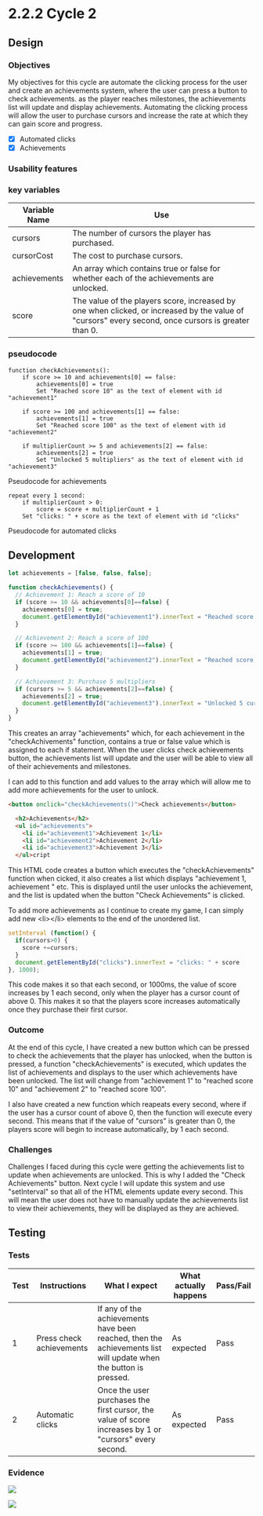 # 2.2.2 Cycle 2

## Design

### Objectives

My objectives for this cycle are automate the clicking process for the user and create an achievements system, where the user can press a button to check achievements. as the player reaches milestones, the achievements list will update and display achievements. Automating the clicking process will allow the user to purchase cursors and increase the rate at which they can gain score and progress.

* [x] Automated clicks
* [x] Achievements

### Usability features

### key variables

| Variable Name | Use                                                                                                                                                 |
| ------------- | --------------------------------------------------------------------------------------------------------------------------------------------------- |
| cursors       | The number of cursors the player has purchased.                                                                                                     |
| cursorCost    | The cost to purchase cursors.                                                                                                                       |
| achievements  | An array which contains true or false for whether each of the achievements are unlocked.                                                            |
| score         | The value of the players score, increased by one when clicked, or increased by the value of "cursors" every second, once cursors is greater than 0. |

### pseudocode

```
function checkAchievements():
    if score >= 10 and achievements[0] == false:
        achievements[0] = true
        Set "Reached score 10" as the text of element with id "achievement1"

    if score >= 100 and achievements[1] == false:
        achievements[1] = true
        Set "Reached score 100" as the text of element with id "achievement2"

    if multiplierCount >= 5 and achievements[2] == false:
        achievements[2] = true
        Set "Unlocked 5 multipliers" as the text of element with id "achievement3"
```

Pseudocode for achievements

```
repeat every 1 second:
    if multiplierCount > 0:
        score = score + multiplierCount + 1
    Set "clicks: " + score as the text of element with id "clicks"
```

Pseudocode for automated clicks

## Development

```javascript
let achievements = [false, false, false];

function checkAchievements() {
  // Achievement 1: Reach a score of 10
  if (score >= 10 && achievements[0]==false) {
    achievements[0] = true;
    document.getElementById("achievement1").innerText = "Reached score 10";
  }

  // Achievement 2: Reach a score of 100
  if (score >= 100 && achievements[1]==false) {
    achievements[1] = true;
    document.getElementById("achievement2").innerText = "Reached score 100";
  }

  // Achievement 3: Purchase 5 multipliers
  if (cursors >= 5 && achievements[2]==false) {
    achievements[2] = true;
    document.getElementById("achievement3").innerText = "Unlocked 5 cursors";
  }
}
```

This creates an array "achievements" which, for each achievement in the "checkAchivements" function, contains a true or false value which is assigned to each if statement. When the user clicks check achievements button, the achievements list will update and the user will be able to view all of their achievements and milestones.

I can add to this function and add values to the array which will allow me to add more achievements for the user to unlock.

```html
<button onclick="checkAchievements()">Check achievements</button>

  <h2>Achievements</h2>
  <ul id="achievements">
    <li id="achievement1">Achievement 1</li>
    <li id="achievement2">Achievement 2</li>
    <li id="achievement3">Achievement 3</li>
  </ul>cript
```

This HTML code creates a button which executes the "checkAchievements" function when cicked, it also creates a list which displays "achievement 1, achievement " etc. This is displayed until the user unlocks the achievement, and the list is updated when the button "Check Achievements" is clicked.

To add more achievements as I continue to create my game, I can simply add new \<li>\</li> elements to the end of the unordered list.

```javascript
setInterval (function() {
  if(cursors>0) {
    score +=cursors;
  }
  document.getElementById("clicks").innerText = "clicks: " + score
}, 1000);
```

This code makes it so that each second, or 1000ms, the value of score increases by 1 each second, only when the player has a cursor count of above 0. This makes it so that the players score increases automatically once they purchase their first cursor.

### Outcome

At the end of this cycle, I have created a new button which can be pressed to check the achievements that the player has unlocked, when the button is pressed, a function "checkAchievements" is executed, which updates the list of achievements and displays to the user which achievements have been unlocked. The list will change from "achievement 1" to "reached score 10" and "achievement 2" to "reached score 100".

I also have created a new function which reapeats every second, where if the user has a cursor count of above 0, then the function will execute every second. This means that if the value of "cursors" is greater than 0, the players score will begin to increase automatically, by 1 each second.

### Challenges

Challenges I faced during this cycle were getting the achievements list to update when achievements are unlocked. This is why I added the "Check Achievements" button. Next cycle I will update this system and use "setInterval" so that all of the HTML elements update every second. This will mean the user does not have to manually update the achievements list to view their achievements, they will be displayed as they are achieved.

## Testing

### Tests

| Test | Instructions             | What I expect                                                                                                    | What actually happens | Pass/Fail |
| ---- | ------------------------ | ---------------------------------------------------------------------------------------------------------------- | --------------------- | --------- |
| 1    | Press check achievements | If any of the achievements have been reached, then the achievements list will update when the button is pressed. | As expected           | Pass      |
| 2    | Automatic clicks         | Once the user purchases the first cursor, the value of score increases by 1 or "cursors" every second.           | As expected           | Pass      |

### Evidence

![](<../.gitbook/assets/image (3) (1).png>)

![](<../.gitbook/assets/image (1) (2) (1).png>)
